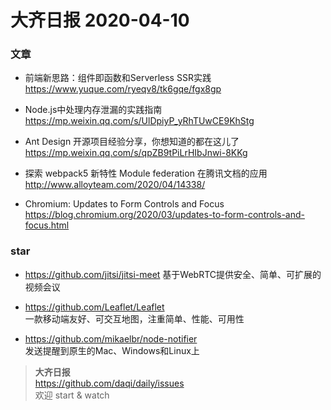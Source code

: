 # 大齐日报 2020-04-10

### 文章

- 前端新思路：组件即函数和Serverless SSR实践  
  https://www.yuque.com/ryeqv8/tk6gqe/fgx8gp

- Node.js中处理内存泄漏的实践指南  
  https://mp.weixin.qq.com/s/UlDpiyP_yRhTUwCE9KhStg

- Ant Design 开源项目经验分享，你想知道的都在这儿了  
  https://mp.weixin.qq.com/s/qpZB9tPiLrHIbJnwi-8KKg

- 探索 webpack5 新特性 Module federation 在腾讯文档的应用 
  http://www.alloyteam.com/2020/04/14338/

- Chromium: Updates to Form Controls and Focus  
  https://blog.chromium.org/2020/03/updates-to-form-controls-and-focus.html

### star

- https://github.com/jitsi/jitsi-meet
  基于WebRTC提供安全、简单、可扩展的视频会议

- https://github.com/Leaflet/Leaflet  
  一款移动端友好、可交互地图，注重简单、性能、可用性

- https://github.com/mikaelbr/node-notifier  
  发送提醒到原生的Mac、Windows和Linux上

> **大齐日报**  
> https://github.com/daqi/daily/issues  
> 欢迎 start & watch
